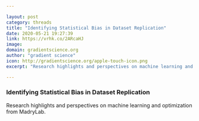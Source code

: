 ```yaml
---

layout: post
category: threads
title: "Identifying Statistical Bias in Dataset Replication"
date: 2020-05-21 19:27:39
link: https://vrhk.co/2ARcaHJ
image: 
domain: gradientscience.org
author: "gradient science"
icon: http://gradientscience.org/apple-touch-icon.png
excerpt: "Research highlights and perspectives on machine learning and optimization from MadryLab."

---
```


### Identifying Statistical Bias in Dataset Replication

Research highlights and perspectives on machine learning and optimization from MadryLab.